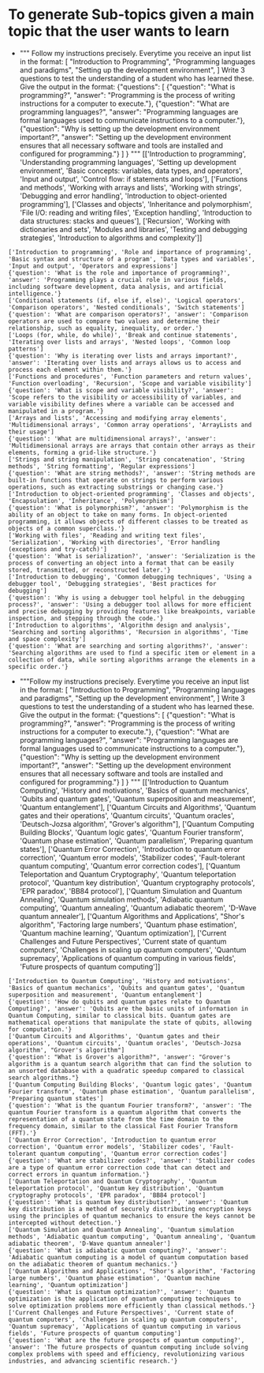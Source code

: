 # To generate Sub-topics given a main topic that the user wants to learn

 - """
    Follow my instructions precisely. Everytime you receive an input list in the format:
    [
    "Introduction to Programming",
    "Programming languages and paradigms",
    "Setting up the development environment",
    ]
    Write 3 questions to test the understanding of a student who has learned these. Give the output in the format:
    {"questions":
    [
        {"question": "What is programming?", "answer": "Programming is the process of writing instructions for a computer to execute."},
        {"question": "What are programming languages?", "answer": "Programming languages are formal languages used to communicate instructions to a computer."},
        {"question": "Why is setting up the development environment important?", "answer": "Setting up the development environment ensures that all necessary software and tools are installed and configured for programming."}
    ]
    }
    """
    [['Introduction to programming', 'Understanding programming languages', 'Setting up development environment', 'Basic concepts: variables, data types, and operators', 'Input and output', 'Control flow: if statements and loops'], ['Functions and methods', 'Working with arrays and lists', 'Working with strings', 'Debugging and error handling', 'Introduction to object-oriented programming'], ['Classes and objects', 'Inheritance and polymorphism', 'File I/O: reading and writing files', 'Exception handling', 'Introduction to data structures: stacks and queues'], ['Recursion', 'Working with dictionaries and sets', 'Modules and libraries', 'Testing and debugging strategies', 'Introduction to algorithms and complexity']]
```
['Introduction to programming', 'Role and importance of programming', 'Basic syntax and structure of a program', 'Data types and variables', 'Input and output', 'Operators and expressions']
{'question': 'What is the role and importance of programming?', 'answer': 'Programming plays a crucial role in various fields, including software development, data analysis, and artificial intelligence.'}
['Conditional statements (if, else if, else)', 'Logical operators', 'Comparison operators', 'Nested conditionals', 'Switch statements']
{'question': 'What are comparison operators?', 'answer': 'Comparison operators are used to compare two values and determine their relationship, such as equality, inequality, or order.'}
['Loops (for, while, do while)', 'Break and continue statements', 'Iterating over lists and arrays', 'Nested loops', 'Common loop patterns']
{'question': 'Why is iterating over lists and arrays important?', 'answer': 'Iterating over lists and arrays allows us to access and process each element within them.'}
['Functions and procedures', 'Function parameters and return values', 'Function overloading', 'Recursion', 'Scope and variable visibility']
{'question': 'What is scope and variable visibility?', 'answer': 'Scope refers to the visibility or accessibility of variables, and variable visibility defines where a variable can be accessed and manipulated in a program.'}
['Arrays and lists', 'Accessing and modifying array elements', 'Multidimensional arrays', 'Common array operations', 'ArrayLists and their usage']
{'question': 'What are multidimensional arrays?', 'answer': 'Multidimensional arrays are arrays that contain other arrays as their elements, forming a grid-like structure.'}
['Strings and string manipulation', 'String concatenation', 'String methods', 'String formatting', 'Regular expressions']
{'question': 'What are string methods?', 'answer': 'String methods are built-in functions that operate on strings to perform various operations, such as extracting substrings or changing case.'}
['Introduction to object-oriented programming', 'Classes and objects', 'Encapsulation', 'Inheritance', 'Polymorphism']
{'question': 'What is polymorphism?', 'answer': 'Polymorphism is the ability of an object to take on many forms. In object-oriented programming, it allows objects of different classes to be treated as objects of a common superclass.'}
['Working with files', 'Reading and writing text files', 'Serialization', 'Working with directories', 'Error handling (exceptions and try-catch)']
{'question': 'What is serialization?', 'answer': 'Serialization is the process of converting an object into a format that can be easily stored, transmitted, or reconstructed later.'}
['Introduction to debugging', 'Common debugging techniques', 'Using a debugger tool', 'Debugging strategies', 'Best practices for debugging']
{'question': 'Why is using a debugger tool helpful in the debugging process?', 'answer': 'Using a debugger tool allows for more efficient and precise debugging by providing features like breakpoints, variable inspection, and stepping through the code.'}
['Introduction to algorithms', 'Algorithm design and analysis', 'Searching and sorting algorithms', 'Recursion in algorithms', 'Time and space complexity']
{'question': 'What are searching and sorting algorithms?', 'answer': 'Searching algorithms are used to find a specific item or element in a collection of data, while sorting algorithms arrange the elements in a specific order.'}

```
 - """Follow my instructions precisely. Everytime you receive an input list in the format:
    [
    "Introduction to Programming",
    "Programming languages and paradigms",
    "Setting up the development environment",
    ]
    Write 3 questions to test the understanding of a student who has learned these. Give the output in the format:
    {"questions":
    [
        {"question": "What is programming?", "answer": "Programming is the process of writing instructions for a computer to execute."},
        {"question": "What are programming languages?", "answer": "Programming languages are formal languages used to communicate instructions to a computer."},
        {"question": "Why is setting up the development environment important?", "answer": "Setting up the development environment ensures that all necessary software and tools are installed and configured for programming."}
    ]
    }
    """
    [['Introduction to Quantum Computing', 'History and motivations', 'Basics of quantum mechanics', 'Qubits and quantum gates', 'Quantum superposition and measurement', 'Quantum entanglement'], ['Quantum Circuits and Algorithms', 'Quantum gates and their operations', 'Quantum circuits', 'Quantum oracles', 'Deutsch-Jozsa algorithm', "Grover's algorithm"], ['Quantum Computing Building Blocks', 'Quantum logic gates', 'Quantum Fourier transform', 'Quantum phase estimation', 'Quantum parallelism', 'Preparing quantum states'], ['Quantum Error Correction', 'Introduction to quantum error correction', 'Quantum error models', 'Stabilizer codes', 'Fault-tolerant quantum computing', 'Quantum error correction codes'], ['Quantum Teleportation and Quantum Cryptography', 'Quantum teleportation protocol', 'Quantum key distribution', 'Quantum cryptography protocols', 'EPR paradox', 'BB84 protocol'], ['Quantum Simulation and Quantum Annealing', 'Quantum simulation methods', 'Adiabatic quantum computing', 'Quantum annealing', 'Quantum adiabatic theorem', 'D-Wave quantum annealer'], ['Quantum Algorithms and Applications', "Shor's algorithm", 'Factoring large numbers', 'Quantum phase estimation', 'Quantum machine learning', 'Quantum optimization'], ['Current Challenges and Future Perspectives', 'Current state of quantum computers', 'Challenges in scaling up quantum computers', 'Quantum supremacy', 'Applications of quantum computing in various fields', 'Future prospects of quantum computing']]
```
['Introduction to Quantum Computing', 'History and motivations', 'Basics of quantum mechanics', 'Qubits and quantum gates', 'Quantum superposition and measurement', 'Quantum entanglement']
{'question': 'How do qubits and quantum gates relate to Quantum Computing?', 'answer': 'Qubits are the basic units of information in Quantum Computing, similar to classical bits. Quantum gates are mathematical operations that manipulate the state of qubits, allowing for computation.'}   
['Quantum Circuits and Algorithms', 'Quantum gates and their operations', 'Quantum circuits', 'Quantum oracles', 'Deutsch-Jozsa algorithm', "Grover's algorithm"]
{'question': "What is Grover's algorithm?", 'answer': "Grover's algorithm is a quantum search algorithm that can find the solution to an unsorted database with a quadratic speedup compared to classical search algorithms."}
['Quantum Computing Building Blocks', 'Quantum logic gates', 'Quantum Fourier transform', 'Quantum phase estimation', 'Quantum parallelism', 'Preparing quantum states']
{'question': 'What is the quantum Fourier transform?', 'answer': 'The quantum Fourier transform is a quantum algorithm that converts the representation of a quantum state from the time domain to the frequency domain, similar to the classical Fast Fourier Transform (FFT).'}
['Quantum Error Correction', 'Introduction to quantum error correction', 'Quantum error models', 'Stabilizer codes', 'Fault-tolerant quantum computing', 'Quantum error correction codes']
{'question': 'What are stabilizer codes?', 'answer': 'Stabilizer codes are a type of quantum error correction code that can detect and correct errors in quantum information.'}
['Quantum Teleportation and Quantum Cryptography', 'Quantum teleportation protocol', 'Quantum key distribution', 'Quantum cryptography protocols', 'EPR paradox', 'BB84 protocol']
{'question': 'What is quantum key distribution?', 'answer': 'Quantum key distribution is a method of securely distributing encryption keys using the principles of quantum mechanics to ensure the keys cannot be intercepted without detection.'}
['Quantum Simulation and Quantum Annealing', 'Quantum simulation methods', 'Adiabatic quantum computing', 'Quantum annealing', 'Quantum adiabatic theorem', 'D-Wave quantum annealer']
{'question': 'What is adiabatic quantum computing?', 'answer': 'Adiabatic quantum computing is a model of quantum computation based on the adiabatic theorem of quantum mechanics.'}
['Quantum Algorithms and Applications', "Shor's algorithm", 'Factoring large numbers', 'Quantum phase estimation', 'Quantum machine learning', 'Quantum optimization']
{'question': 'What is quantum optimization?', 'answer': 'Quantum optimization is the application of quantum computing techniques to solve optimization problems more efficiently than classical methods.'}
['Current Challenges and Future Perspectives', 'Current state of quantum computers', 'Challenges in scaling up quantum computers', 'Quantum supremacy', 'Applications of quantum computing in various fields', 'Future prospects of quantum computing']
{'question': 'What are the future prospects of quantum computing?', 'answer': 'The future prospects of quantum computing include solving complex problems with speed and efficiency, revolutionizing various industries, and advancing scientific research.'}

```